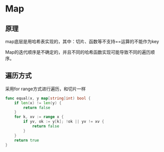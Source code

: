 # Map

## 原理
map底层是用哈希表实现的，其中：切片、函数等不支持==运算的不能作为key
  
Map的迭代顺序是不确定的，并且不同的哈希函数实现可能导致不同的遍历顺序。

## 遍历方式
采用for range方式进行遍历，和切片一样
```go
func equal(x, y map[string]int) bool {
    if len(x) != len(y) {
        return false
    }
    for k, xv := range x {
        if yv, ok := y[k]; !ok || yv != xv {
            return false
        }
    }
    return true
}
```